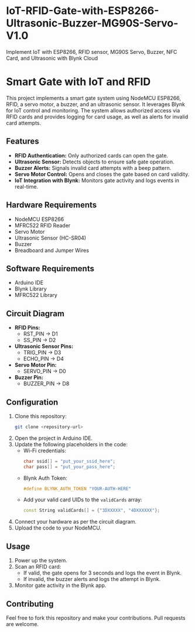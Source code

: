 # IoT-RFID-Gate-with-ESP8266-Ultrasonic-Buzzer-MG90S-Servo-V1.0
Implement IoT with ESP8266, RFID sensor, MG90S Servo, Buzzer, NFC Card, and Ultrasonic with Blynk Cloud

# Smart Gate with IoT and RFID

This project implements a smart gate system using NodeMCU ESP8266, RFID, a servo motor, a buzzer, and an ultrasonic sensor. It leverages Blynk for IoT control and monitoring. The system allows authorized access via RFID cards and provides logging for card usage, as well as alerts for invalid card attempts.

## Features
- **RFID Authentication:** Only authorized cards can open the gate.
- **Ultrasonic Sensor:** Detects objects to ensure safe gate operation.
- **Buzzer Alerts:** Signals invalid card attempts with a beep pattern.
- **Servo Motor Control:** Opens and closes the gate based on card validity.
- **IoT Integration with Blynk:** Monitors gate activity and logs events in real-time.

## Hardware Requirements
- NodeMCU ESP8266
- MFRC522 RFID Reader
- Servo Motor
- Ultrasonic Sensor (HC-SR04)
- Buzzer
- Breadboard and Jumper Wires

## Software Requirements
- Arduino IDE
- Blynk Library
- MFRC522 Library

## Circuit Diagram
- **RFID Pins:**
  - RST_PIN -> D1
  - SS_PIN -> D2
- **Ultrasonic Sensor Pins:**
  - TRIG_PIN -> D3
  - ECHO_PIN -> D4
- **Servo Motor Pin:**
  - SERVO_PIN -> D0
- **Buzzer Pin:**
  - BUZZER_PIN -> D8

## Configuration
1. Clone this repository:
   ```bash
   git clone <repository-url>
   ```
2. Open the project in Arduino IDE.
3. Update the following placeholders in the code:
   - Wi-Fi credentials:
     ```cpp
     char ssid[] = "put_your_ssid_here"; 
     char pass[] = "put_your_pass_here";
     ```
   - Blynk Auth Token:
     ```cpp
     #define BLYNK_AUTH_TOKEN "YOUR-AUTH-HERE"
     ```
   - Add your valid card UIDs to the `validCards` array:
     ```cpp
     const String validCards[] = {"3DXXXXX", "4DXXXXXX"};
     ```
4. Connect your hardware as per the circuit diagram.
5. Upload the code to your NodeMCU.

## Usage
1. Power up the system.
2. Scan an RFID card:
   - If valid, the gate opens for 3 seconds and logs the event in Blynk.
   - If invalid, the buzzer alerts and logs the attempt in Blynk.
3. Monitor gate activity in the Blynk app.

## Contributing
Feel free to fork this repository and make your contributions. Pull requests are welcome.

